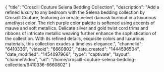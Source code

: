 {
    "title": "Croscill Couture Selena Bedding Collection",
    "description": "Add a refined luxury to any bedroom with the Selena bedding collection by Croscill Couture, featuring an ornate velvet damask burnout in a luxurious amethyst color. The rich purple color palette is softened using accents of mauve and soft metallics. Delicate silver and gold twist cord trims and ribbons of intricate metallic weaving further enhance the sophistication of the collection. With its refined details, exquisite colors and luxurious materials, this collection exudes a timeless elegance.",
    "channelid": "6410336",
    "videoid": "6660802",
    "date_created": "1444596504",
    "date_modified": "1454097966",
    "type": "captivate",
    "layout": "channelVideo",
    "url": "\/home\/croscill-couture-selena-bedding-collection\/6410336-6660802"
}